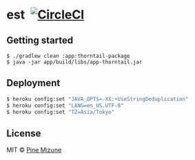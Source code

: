# est &nbsp;[![CircleCI](https://circleci.com/gh/pine/est.svg?style=shield&circle-token=5da684fe3eb45157e7b6069434a82bf37c95fa0f)](https://circleci.com/gh/pine/est)

## Getting started

```
$ ./gradlew clean :app:thorntail-package
$ java -jar app/build/libs/app-thorntail.jar
```

## Deployment

```bash
$ heroku config:set "JAVA_OPTS=-XX:+UseStringDeduplication"
$ heroku config:set "LANG=en_US.UTF-8"
$ heroku config:set "TZ=Asia/Tokyo"
```

## License
MIT &copy; [Pine Mizune](https://profile.pine.moe)
